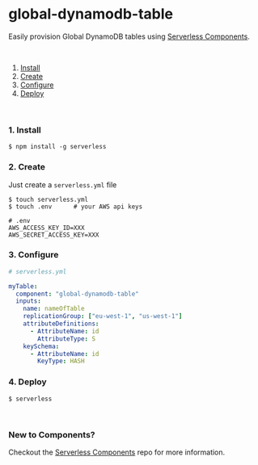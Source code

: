 # global-dynamodb-table

Easily provision Global DynamoDB tables using [Serverless Components](https://github.com/serverless/components).

&nbsp;

1. [Install](#1-install)
2. [Create](#2-create)
3. [Configure](#3-configure)
4. [Deploy](#4-deploy)

&nbsp;

### 1. Install

```shell
$ npm install -g serverless
```

### 2. Create

Just create a `serverless.yml` file

```shell
$ touch serverless.yml
$ touch .env      # your AWS api keys
```

```
# .env
AWS_ACCESS_KEY_ID=XXX
AWS_SECRET_ACCESS_KEY=XXX
```

### 3. Configure

```yml
# serverless.yml

myTable:
  component: "global-dynamodb-table"
  inputs:
    name: nameOfTable
    replicationGroup: ["eu-west-1", "us-west-1"]
    attributeDefinitions:
      - AttributeName: id
        AttributeType: S
    keySchema:
      - AttributeName: id
        KeyType: HASH
```

### 4. Deploy

```shell
$ serverless
```

&nbsp;

### New to Components?

Checkout the [Serverless Components](https://github.com/serverless/components) repo for more information.
